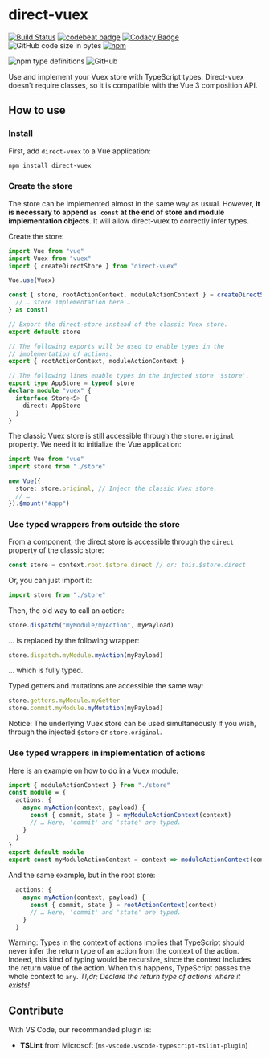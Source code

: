 # direct-vuex

[![Build Status](https://travis-ci.com/paleo/direct-vuex.svg?branch=master)](https://travis-ci.com/paleo/direct-vuex)
[![codebeat badge](https://codebeat.co/badges/17e153d2-1fca-470e-8ef2-e444827a5729)](https://codebeat.co/projects/github-com-paleo-direct-vuex-master)
[![Codacy Badge](https://api.codacy.com/project/badge/Grade/c62abca7334941b5ac75e713cd60a0a4)](https://www.codacy.com/manual/paleo/direct-vuex?utm_source=github.com&amp;utm_medium=referral&amp;utm_content=paleo/direct-vuex&amp;utm_campaign=Badge_Grade)
![GitHub code size in bytes](https://img.shields.io/github/languages/code-size/paleo/direct-vuex)
[![npm](https://img.shields.io/npm/dm/direct-vuex)](https://www.npmjs.com/package/direct-vuex)

![npm type definitions](https://img.shields.io/npm/types/direct-vuex)
![GitHub](https://img.shields.io/github/license/paleo/direct-vuex)

Use and implement your Vuex store with TypeScript types. Direct-vuex doesn't require classes, so it is compatible with the Vue 3 composition API.

## How to use

### Install

First, add `direct-vuex` to a Vue application:

```sh
npm install direct-vuex
```

### Create the store

The store can be implemented almost in the same way as usual. However, **it is necessary to append `as const` at the end of store and module implementation objects**. It will allow direct-vuex to correctly infer types.

Create the store:

```ts
import Vue from "vue"
import Vuex from "vuex"
import { createDirectStore } from "direct-vuex"

Vue.use(Vuex)

const { store, rootActionContext, moduleActionContext } = createDirectStore({
  // … store implementation here …
} as const)

// Export the direct-store instead of the classic Vuex store.
export default store

// The following exports will be used to enable types in the
// implementation of actions.
export { rootActionContext, moduleActionContext }

// The following lines enable types in the injected store '$store'.
export type AppStore = typeof store
declare module "vuex" {
  interface Store<S> {
    direct: AppStore
  }
}
```

The classic Vuex store is still accessible through the `store.original` property. We need it to initialize the Vue application:

```ts
import Vue from "vue"
import store from "./store"

new Vue({
  store: store.original, // Inject the classic Vuex store.
  // …
}).$mount("#app")
```

### Use typed wrappers from outside the store

From a component, the direct store is accessible through the `direct` property of the classic store:

```ts
const store = context.root.$store.direct // or: this.$store.direct
```

Or, you can just import it:

```ts
import store from "./store"
```

Then, the old way to call an action:

```ts
store.dispatch("myModule/myAction", myPayload)
```

… is replaced by the following wrapper:

```ts
store.dispatch.myModule.myAction(myPayload)
```

… which is fully typed.

Typed getters and mutations are accessible the same way:

```ts
store.getters.myModule.myGetter
store.commit.myModule.myMutation(myPayload)
```

Notice: The underlying Vuex store can be used simultaneously if you wish, through the injected `$store` or `store.original`.

### Use typed wrappers in implementation of actions

Here is an example on how to do in a Vuex module:

```ts
import { moduleActionContext } from "./store"
const module = {
  actions: {
    async myAction(context, payload) {
      const { commit, state } = myModuleActionContext(context)
      // … Here, 'commit' and 'state' are typed.
    }
  }
}
export default module
export const myModuleActionContext = context => moduleActionContext(context, module)
```

And the same example, but in the root store:

```ts
  actions: {
    async myAction(context, payload) {
      const { commit, state } = rootActionContext(context)
      // … Here, 'commit' and 'state' are typed.
    }
  }
```

Warning: Types in the context of actions implies that TypeScript should never infer the return type of an action from the context of the action. Indeed, this kind of typing would be recursive, since the context includes the return value of the action. When this happens, TypeScript passes the whole context to `any`. _Tl;dr; Declare the return type of actions where it exists!_

## Contribute

With VS Code, our recommanded plugin is:

* **TSLint** from Microsoft (`ms-vscode.vscode-typescript-tslint-plugin`)
